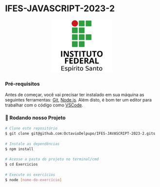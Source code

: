 # IFES-JAVASCRIPT-2023-2

<div align="center">
<img width="200" alt="Logo ifes" title="logo-ifes" src="img/logo.png" />
</div>

### Pré-requisitos

Antes de começar, você vai precisar ter instalado em sua máquina as seguintes ferramentas:
[Git](https://git-scm.com), [Node.js](https://nodejs.org/en/).
Além disto, é bom ter um editor para trabalhar com o código como [VSCode](https://code.visualstudio.com/).

### 🎲 Rodando nosso Projeto

```bash
# Clone este repositório
$ git clone git@github.com:OctavioDelpupo/IFES-JAVASCRIPT-2023-2.gits

# Instale as dependências
$ npm install

# Acesse a pasta do projeto no terminal/cmd
$ cd Exercicios

# Execute os exercícios
$ node [nome-do-exercício]

```
